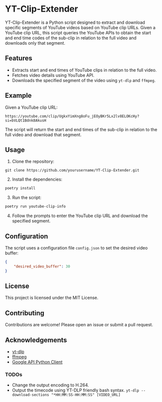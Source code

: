 # YT-Clip-Extender

YT-Clip-Extender is a Python script designed to extract and download specific segments of YouTube videos based on YouTube clip URLs. Given a YouTube clip URL, this script queries the YouTube APIs to obtain the start and end time codes of the sub-clip in relation to the full video and downloads only that segment.

## Features

- Extracts start and end times of YouTube clips in relation to the full video.
- Fetches video details using YouTube API.
- Downloads the specified segment of the video using `yt-dlp` and `ffmpeg`.

## Example

Given a YouTube clip URL:

```
https://youtube.com/clip/UgkxYimXng8oFu_jEOyBKr5Lx2lv8ELOKcHy?si=bVLQt1Bdnk8AkusH
```

The script will return the start and end times of the sub-clip in relation to the full video and download that segment.

## Usage

1. Clone the repository:
```
git clone https://github.com/yourusername/YT-Clip-Extender.git
```

2. Install the dependencies:

```sh
poetry install
```

3. Run the script:
```sh
poetry run youtube-clip-info
```

4. Follow the prompts to enter the YouTube clip URL and download the specified segment.

## Configuration

The script uses a configuration file `config.json` to set the desired video buffer:
```json:yt-clip-extender/config.json
{
    "desired_video_buffer": 30
}
```

## License

This project is licensed under the MIT License.

## Contributing

Contributions are welcome! Please open an issue or submit a pull request.

## Acknowledgements

- [yt-dlp](https://github.com/yt-dlp/yt-dlp)
- [ffmpeg](https://ffmpeg.org/)
- [Google API Python Client](https://github.com/googleapis/google-api-python-client)

### TODOs
- Change the output encoding to H.264.
- Output the timecode using YT-DLP friendly bash syntax. `yt-dlp --download-sections "*HH:MM:SS-HH:MM:SS" [VIDEO_URL]`
